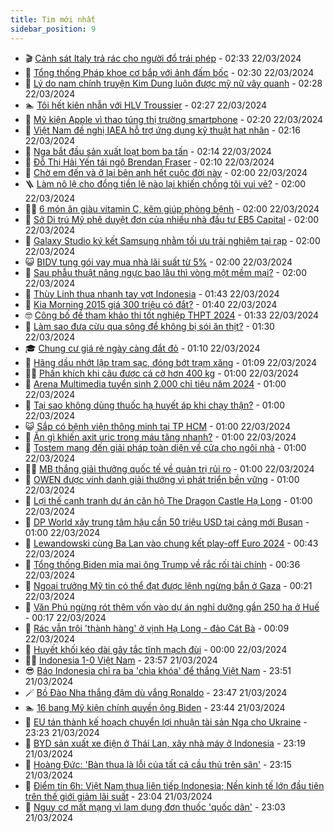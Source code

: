 ```yaml
---
title: Tim mới nhất
sidebar_position: 9
---
```


<!-- vnexpress-tin-moi-nhat:START -->
- 🎬 [Cảnh sát Italy trả rác cho người đổ trái phép](https://vnexpress.net/canh-sat-italy-tra-rac-cho-nguoi-do-trai-phep-4725227.html) - 02:33 22/03/2024
- 🐎 [Tổng thống Pháp khoe cơ bắp với ảnh đấm bốc](https://vnexpress.net/tong-thong-phap-khoe-co-bap-voi-anh-dam-boc-4725232.html) - 02:30 22/03/2024
- 🦍 [Lý do nam chính truyện Kim Dung luôn được mỹ nữ vây quanh](https://vnexpress.net/ly-do-nam-chinh-truyen-kim-dung-luon-duoc-my-nu-vay-quanh-4724522.html) - 02:28 22/03/2024
- 🏊 [Tôi hết kiên nhẫn với HLV Troussier](https://vnexpress.net/toi-het-kien-nhan-voi-hlv-troussier-4725276.html) - 02:27 22/03/2024
- 🎊 [Mỹ kiện Apple vì thao túng thị trường smartphone](https://vnexpress.net/my-kien-apple-vi-thao-tung-thi-truong-smartphone-4725242.html) - 02:20 22/03/2024
- 🎃 [Việt Nam đề nghị IAEA hỗ trợ ứng dụng kỹ thuật hạt nhân](https://vnexpress.net/viet-nam-de-nghi-iaea-ho-tro-ung-dung-ky-thuat-hat-nhan-4725184.html) - 02:16 22/03/2024
- 🧰 [Nga bắt đầu sản xuất loạt bom ba tấn](https://vnexpress.net/nga-bat-dau-san-xuat-loat-bom-ba-tan-4725238.html) - 02:14 22/03/2024
- 🔭 [Đỗ Thị Hải Yến tái ngộ Brendan Fraser](https://vnexpress.net/do-thi-hai-yen-tai-ngo-brendan-fraser-4725210.html) - 02:10 22/03/2024
- 🫶 [Chờ em đến và ở lại bên anh hết cuộc đời này](https://vnexpress.net/cho-em-den-va-o-lai-ben-anh-het-cuoc-doi-nay-4725239.html) - 02:00 22/03/2024
- 🪜 [Làm nô lệ cho đồng tiền lẽ nào lại khiến chồng tôi vui vẻ?](https://vnexpress.net/lam-no-le-cho-dong-tien-le-nao-lai-khien-chong-toi-vui-ve-4724869.html) - 02:00 22/03/2024
- 👨‍🏫 [6 món ăn giàu vitamin C, kẽm giúp phòng bệnh](https://vnexpress.net/6-mon-an-giau-vitamin-c-kem-giup-phong-benh-4725223.html) - 02:00 22/03/2024
- 🎊 [Sở Di trú Mỹ phê duyệt đơn của nhiều nhà đầu tư EB5 Capital](https://vnexpress.net/so-di-tru-my-phe-duyet-don-cua-nhieu-nha-dau-tu-eb5-capital-4724823.html) - 02:00 22/03/2024
- 🎊 [Galaxy Studio ký kết Samsung nhằm tối ưu trải nghiệm tại rạp](https://vnexpress.net/galaxy-studio-ky-ket-samsung-nham-toi-uu-trai-nghiem-tai-rap-4724596.html) - 02:00 22/03/2024
- 😺 [BIDV tung gói vay mua nhà lãi suất từ 5%](https://vnexpress.net/bidv-tung-goi-vay-mua-nha-lai-suat-tu-5-4724514.html) - 02:00 22/03/2024
- 🐘 [Sau phẫu thuật nâng ngực bao lâu thì vòng một mềm mại?](https://vnexpress.net/sau-phau-thuat-nang-nguc-bao-lau-thi-vong-mot-mem-mai-4723496.html) - 02:00 22/03/2024
- 🌁 [Thùy Linh thua nhanh tay vợt Indonesia](https://vnexpress.net/thuy-linh-thua-nhanh-tay-vot-indonesia-4725258.html) - 01:43 22/03/2024
- 🐲 [Kia Morning 2015 giá 300 triệu có đắt?](https://vnexpress.net/kia-morning-2015-gia-300-trieu-co-dat-4725236.html) - 01:40 22/03/2024
- 🤓 [Công bố đề tham khảo thi tốt nghiệp THPT 2024](https://vnexpress.net/cong-bo-de-tham-khao-thi-tot-nghiep-thpt-2024-4725249.html) - 01:33 22/03/2024
- 💪 [Làm sao đưa cừu qua sông để không bị sói ăn thịt?](https://vnexpress.net/lam-sao-dua-cuu-qua-song-de-khong-bi-soi-an-thit-4725015.html) - 01:30 22/03/2024
- 🎓 [Chung cư giá rẻ ngày càng đắt đỏ](https://vnexpress.net/chung-cu-gia-re-ngay-cang-dat-do-4725150.html) - 01:10 22/03/2024
- 🫣 [Hãng dầu nhớt lập trạm sạc, đóng bớt trạm xăng](https://vnexpress.net/hang-dau-nhot-lap-tram-sac-dong-bot-tram-xang-4724890.html) - 01:09 22/03/2024
- 🧑‍💻 [Phấn khích khi câu được cá cờ hơn 400 kg](https://vnexpress.net/phan-khich-khi-cau-duoc-ca-co-hon-400-kg-4723534.html) - 01:00 22/03/2024
- 🐲 [Arena Multimedia tuyển sinh 2.000 chỉ tiêu năm 2024](https://vnexpress.net/arena-multimedia-tuyen-sinh-2-000-chi-tieu-nam-2024-4725139.html) - 01:00 22/03/2024
- 🌝 [Tại sao không dùng thuốc hạ huyết áp khi chạy thận?](https://vnexpress.net/tai-sao-khong-dung-thuoc-ha-huyet-ap-khi-chay-than-4725110.html) - 01:00 22/03/2024
- 😺 [Sắp có bệnh viện thông minh tại TP HCM](https://vnexpress.net/sap-co-benh-vien-thong-minh-tai-tp-hcm-4725073.html) - 01:00 22/03/2024
- 🐎 [Ăn gì khiến axit uric trong máu tăng nhanh?](https://vnexpress.net/an-gi-khien-axit-uric-trong-mau-tang-nhanh-4725062.html) - 01:00 22/03/2024
- 🎡 [Tostem mang đến giải pháp toàn diện về cửa cho ngôi nhà](https://vnexpress.net/tostem-mang-den-giai-phap-toan-dien-ve-cua-cho-ngoi-nha-4724879.html) - 01:00 22/03/2024
- 👨‍🏫 [MB thắng giải thưởng quốc tế về quản trị rủi ro](https://vnexpress.net/mb-thang-giai-thuong-quoc-te-ve-quan-tri-rui-ro-4724834.html) - 01:00 22/03/2024
- 🦆 [OWEN được vinh danh giải thưởng vì phát triển bền vững](https://vnexpress.net/owen-duoc-vinh-danh-giai-thuong-vi-phat-trien-ben-vung-4724079.html) - 01:00 22/03/2024
- 🚦 [Lợi thế cạnh tranh dự án căn hộ The Dragon Castle Hạ Long](https://vnexpress.net/loi-the-canh-tranh-du-an-can-ho-the-dragon-castle-ha-long-4723880.html) - 01:00 22/03/2024
- 💫 [DP World xây trung tâm hậu cần 50 triệu USD tại cảng mới Busan](https://vnexpress.net/dp-world-xay-trung-tam-hau-can-50-trieu-usd-tai-cang-moi-busan-4723477.html) - 01:00 22/03/2024
- 🎉 [Lewandowski cùng Ba Lan vào chung kết play-off Euro 2024](https://vnexpress.net/lewandowski-cung-ba-lan-vao-chung-ket-play-off-euro-2024-4725206.html) - 00:43 22/03/2024
- 🌋 [Tổng thống Biden mỉa mai ông Trump về rắc rối tài chính](https://vnexpress.net/tong-thong-biden-mia-mai-ong-trump-ve-rac-roi-tai-chinh-4725207.html) - 00:36 22/03/2024
- 🤖 [Ngoại trưởng Mỹ tin có thể đạt được lệnh ngừng bắn ở Gaza](https://vnexpress.net/ngoai-truong-my-tin-co-the-dat-duoc-lenh-ngung-ban-o-gaza-4725205.html) - 00:21 22/03/2024
- 🦏 [Văn Phú ngừng rót thêm vốn vào dự án nghỉ dưỡng gần 250 ha ở Huế](https://vnexpress.net/van-phu-ngung-rot-them-von-vao-du-an-nghi-duong-gan-250-ha-o-hue-4725157.html) - 00:17 22/03/2024
- 🦩 [Rác vẫn trôi &#39;thành hàng&#39; ở vịnh Hạ Long - đảo Cát Bà](https://vnexpress.net/rac-van-troi-thanh-hang-o-vinh-ha-long-dao-cat-ba-4724577.html) - 00:09 22/03/2024
- 👺 [Huyết khối kéo dài gây tắc tĩnh mạch đùi](https://vnexpress.net/huyet-khoi-keo-dai-gay-tac-tinh-mach-dui-4725040.html) - 00:00 22/03/2024
- 🧑‍🏫 [Indonesia 1-0 Việt Nam](https://vnexpress.net/indonesia-1-0-viet-nam-4724261.html) - 23:57 21/03/2024
- 😎 [Báo Indonesia chỉ ra ba &#39;chìa khóa&#39; để thắng Việt Nam](https://vnexpress.net/bao-indonesia-chi-ra-ba-chia-khoa-de-thang-viet-nam-4725199.html) - 23:51 21/03/2024
- 🪄 [Bồ Đào Nha thắng đậm dù vắng Ronaldo](https://vnexpress.net/bo-dao-nha-thang-dam-du-vang-ronaldo-4725203.html) - 23:47 21/03/2024
- 🏊 [16 bang Mỹ kiện chính quyền ông Biden](https://vnexpress.net/16-bang-my-kien-chinh-quyen-ong-biden-4725201.html) - 23:44 21/03/2024
- 💃 [EU tán thành kế hoạch chuyển lợi nhuận tài sản Nga cho Ukraine](https://vnexpress.net/eu-tan-thanh-ke-hoach-chuyen-loi-nhuan-tai-san-nga-cho-ukraine-4725200.html) - 23:23 21/03/2024
- 🦆 [BYD sản xuất xe điện ở Thái Lan, xây nhà máy ở Indonesia](https://vnexpress.net/byd-san-xuat-xe-dien-o-thai-lan-xay-nha-may-o-indonesia-4724815.html) - 23:19 21/03/2024
- 🎊 [Hoàng Đức: &#39;Bàn thua là lỗi của tất cả cầu thủ trên sân&#39;](https://vnexpress.net/hoang-duc-ban-thua-la-loi-cua-tat-ca-cau-thu-tren-san-4725121.html) - 23:15 21/03/2024
- 👺 [Điểm tin 6h: Việt Nam thua liên tiếp Indonesia; Nền kinh tế lớn đầu tiên trên thế giới giảm lãi suất](https://vnexpress.net/diem-tin-6h-viet-nam-thua-lien-tiep-indonesia-nen-kinh-te-lon-dau-tien-tren-the-gioi-giam-lai-suat-4725202.html) - 23:04 21/03/2024
- 🎡 [Nguy cơ mất mạng vì lạm dụng đơn thuốc &#39;quốc dân&#39;](https://vnexpress.net/nguy-co-mat-mang-vi-lam-dung-don-thuoc-quoc-dan-4722683.html) - 23:03 21/03/2024<!-- vnexpress-tin-moi-nhat:END -->
